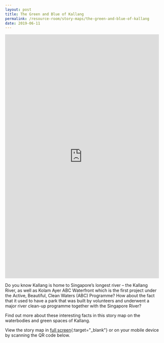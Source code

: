 ```yaml
---
layout: post
title: The Green and Blue of Kallang
permalink: /resource-room/story-maps/the-green-and-blue-of-kallang
date: 2019-06-11
---
```


<iframe src="https://uploads.knightlab.com/storymapjs/04f5c05311b7e48aadefd0cdd269c308/kallang-water-bodies-parks-and-bridges/index.html" frameborder="0" width="100%" height="800"></iframe>

Do you know Kallang is home to Singapore’s longest river – the Kallang River, as well as Kolam Ayer ABC Waterfront which is the first project under the Active, Beautiful, Clean Waters (ABC) Programme? How about the fact that it used to have a park that was built by volunteers and underwent a major river clean-up programme together with the Singapore River? 

Find out more about these interesting facts in this story map on the waterbodies and green spaces of Kallang.

View the story map in [full screen](https://uploads.knightlab.com/storymapjs/04f5c05311b7e48aadefd0cdd269c308/kallang-water-bodies-parks-and-bridges/index.html){:target="_blank"} or on your mobile device by scanning the QR code below.
